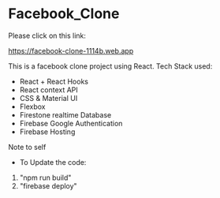# Facebook_Clone

Please click on this link:

https://facebook-clone-1114b.web.app

This is a facebook clone project using React.
Tech Stack used:

- React + React Hooks
- React context API
- CSS & Material UI
- Flexbox
- Firestone realtime Database
- Firebase Google Authentication
- Firebase Hosting


Note to self

- To Update the code:
1. "npm run build"
2. "firebase deploy"